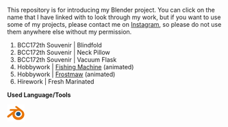 This repository is for introducing my Blender project. You can click on the name that I have linked with to look through my work, but if you want to use some of my projects, please contact me on [Instagram](https://www.instagram.com/kimmuie.workingspace/), so please do not use them anywhere else without my permission.

1. BCC172th Souvenir | Blindfold
2. BCC172th Souvenir | Neck Pillow
3. BCC172th Souvenir | Vacuum Flask
4. Hobbywork | [Fishing Machine](https://www.instagram.com/reel/C8szpd9ywTq/?utm_source=ig_web_copy_link&igsh=MzRlODBiNWFlZA==) (animated)
5. Hobbywork | [Frostmaw](https://www.instagram.com/p/C850s4Zy9xb/) (animated)
6. Hirework | Fresh Marinated

**Used Language/Tools**
<div>
  <img src="https://github.com/devicons/devicon/blob/master/icons/blender/blender-original.svg" title="Blender"width="40" height="40"/>&nbsp;
</div>  
